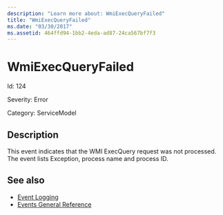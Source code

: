 ```yaml
---
description: "Learn more about: WmiExecQueryFailed"
title: "WmiExecQueryFailed"
ms.date: "03/30/2017"
ms.assetid: 464ffd94-1bb2-4eda-ad87-24ca567bf7f3
---
```

# WmiExecQueryFailed

Id: 124  
  
 Severity: Error  
  
 Category: ServiceModel  
  
## Description  

 This event indicates that the WMI ExecQuery request was not processed. The event lists Exception, process name and process ID.  
  
## See also

- [Event Logging](index.md)
- [Events General Reference](events-general-reference.md)
